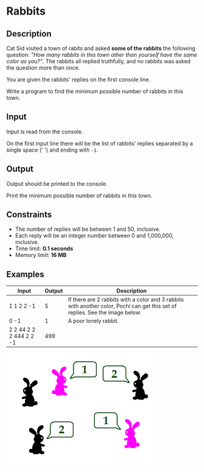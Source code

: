 # Rabbits

## Description
Cat Sid visited a town of rabits and asked **some of the rabbits** the following question: *"How many rabbits in this town other than yourself have the same color as you?"*. The rabbits all replied truthfully, and no rabbits was asked the question more than once.

You are given the rabbits' replies on the first console line.

Write a program to find the minimum possible number of rabbits in this town.

## Input
Input is read from the console.

On the first input line there will be the list of rabbits' replies separated by a single space (' ') and ending with `-1`.

## Output
Output should be printed to the console.

Print the minimum possible number of rabbits in this town.

## Constraints
* The number of replies will be between 1 and 50, inclusive.
* Each reply will be an integer number between 0 and 1,000,000, inclusive.
* Time limit: **0.1 seconds**
* Memory limit: **16 MB**

## Examples

| Input                   | Output | Description                                      |
| ----------------------- | ------ | ------------------------------------------------ |
| 1 1 2 2 -1              | 5      | If there are 2 rabbits with a color and 3 rabbits with another color, Pochi can get this set of replies. See the image below. |
| 0 -1                    | 1      | A poor lonely rabbit. |
| 2 2 44 2 2 2 444 2 2 -1 | 499    |  |

![Test 1 Explanation](Images/Test1Explanation.png)
